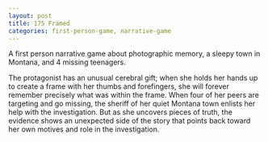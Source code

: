 ```yaml
---
layout: post
title: 175 Framed
categories: first-person-game, narrative-game
---
```

A first person narrative game about photographic memory, a sleepy town in Montana, and 4 missing teenagers.

The protagonist has an unusual cerebral gift; when she holds her hands up to create a frame with her thumbs and forefingers, she will forever remember precisely what was within the frame.  When four of her peers are targeting and go missing, the sheriff of her quiet Montana town enlists her help with the investigation. But as she uncovers pieces of truth, the evidence shows an unexpected side of the story that points back toward her own motives and role in the investigation. 